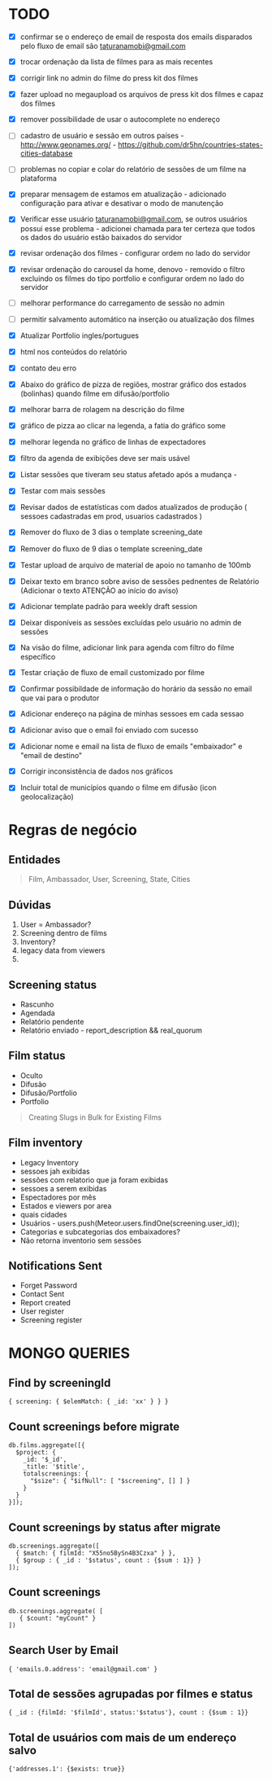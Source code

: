 # TODO

- [x] confirmar se o endereço de email de resposta dos emails disparados pelo fluxo de email são taturanamobi@gmail.com
- [x] trocar ordenação da lista de filmes para as mais recentes
- [x] corrigir link no admin do filme do press kit dos filmes
- [x] fazer upload no megaupload os arquivos de press kit dos filmes e capaz dos filmes
- [x] remover possibilidade de usar o autocomplete no endereço
- [ ] cadastro de usuário e sessão em outros países - http://www.geonames.org/ - https://github.com/dr5hn/countries-states-cities-database
- [ ] problemas no copiar e colar do relatório de sessões de um filme na plataforma
- [x] preparar mensagem de estamos em atualização - adicionado configuração para ativar e desativar o modo de manutenção
- [x] Verificar esse usuário taturanamobi@gmail.com, se outros usuários possui esse problema - adicionei chamada para ter certeza que todos os dados do usuário estão baixados do servidor
- [x] revisar ordenação dos filmes - configurar ordem no lado do servidor
- [x] revisar ordenação do carousel da home, denovo - removido o filtro excluindo os filmes do tipo portfolio e configurar ordem no lado do servidor
- [ ] melhorar performance do carregamento de sessão no admin
- [ ] permitir salvamento automático na inserção ou atualização dos filmes

- [x] Atualizar Portfolio ingles/portugues
- [x] html nos conteúdos do relatório
- [x] contato deu erro
- [x] Abaixo do gráfico de pizza de regiões, mostrar gráfico dos estados (bolinhas) quando filme em difusão/portfolio
- [x] melhorar barra de rolagem na descrição do filme
- [x] gráfico de pizza ao clicar na legenda, a fatia do gráfico some
- [x] melhorar legenda no gráfico de linhas de expectadores
- [x] filtro da agenda de exibições deve ser mais usável
- [x] Listar sessões que tiveram seu status afetado após a mudança -
- [x] Testar com mais sessões
- [x] Revisar dados de estatísticas com dados atualizados de produção ( sessoes cadastradas em prod, usuarios cadastrados )
- [x] Remover do fluxo de 3 dias o template screening_date
- [x] Remover do fluxo de 9 dias o template screening_date
- [x] Testar upload de arquivo de material de apoio no tamanho de 100mb
- [x] Deixar texto em branco sobre aviso de sessões pednentes de Relatório (Adicionar o texto ATENÇÃO ao início do aviso)
- [x] Adicionar template padrão para weekly draft session
- [x] Deixar disponíveis as sessões excluídas pelo usuário no admin de sessões
- [x] Na visão do filme, adicionar link para agenda com filtro do filme específico
- [x] Testar criação de fluxo de email customizado por filme
- [x] Confirmar possibildade de informação do horário da sessão no email que vai para o produtor
- [x] Adicionar endereço na página de minhas sessoes em cada sessao
- [x] Adicionar aviso que o email foi enviado com sucesso
- [x] Adicionar nome e email na lista de fluxo de emails "embaixador" e "email de destino"
- [x] Corrigir inconsistência de dados nos gráficos
- [x] Incluir total de municípios quando o filme em difusão (icon geolocalização)

# Regras de negócio

## Entidades

> Film, Ambassador, User, Screening, State, Cities

## Dúvidas

1. User = Ambassador?
2. Screening dentro de films
3. Inventory?
4. legacy data from viewers
5.

## Screening status

* Rascunho
* Agendada
* Relatório pendente
* Relatório enviado - report_description && real_quorum

## Film status

* Oculto
* Difusão
* Difusão/Portfolio
* Portfolio

> Creating Slugs in Bulk for Existing Films

## Film inventory

* Legacy Inventory
* sessoes jah exibidas
* sessões com relatorio que ja foram exibidas
* sessoes a serem exibidas
* Espectadores por mês
* Estados e viewers por area
* quais cidades
* Usuários -         users.push(Meteor.users.findOne(screening.user_id));
* Categorias e subcategorias dos embaixadores?
* Não retorna inventorio sem sessões


## Notifications Sent

* Forget Password
* Contact Sent
* Report created
* User register
* Screening register

# MONGO QUERIES

## Find by screeningId

```
{ screening: { $elemMatch: { _id: 'xx' } } }
```

## Count screenings before migrate

```
db.films.aggregate([{
  $project: {
    _id: '$_id',
    _title: '$title',
    totalscreenings: {
      "$size": { "$ifNull": [ "$screening", [] ] }
    }
  }
}]);
```

## Count screenings by status after migrate

```
db.screenings.aggregate([
  { $match: { filmId: "X55no5BySn4B3Czxa" } },
  { $group : { _id : '$status', count : {$sum : 1}} }
]);
```

## Count screenings

```
db.screenings.aggregate( [
   { $count: "myCount" }
])
```

## Search User by Email

```
{ 'emails.0.address': 'email@gmail.com' }
```

## Total de sessões agrupadas por filmes e status

```
{ _id : {filmId: '$filmId', status:'$status'}, count : {$sum : 1}}
```

## Total de usuários com mais de um endereço salvo

```
{'addresses.1': {$exists: true}}
```